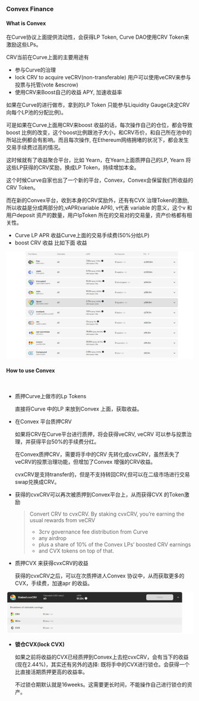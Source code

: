 ### Convex Finance 



#### What is Convex

在Curve协议上面提供流动性，会获得LP Token, Curve DAO使用CRV Token来激励这些LPs。

CRV当前在Curve上面的主要用途有

* 参与Curve的治理
* lock CRV to acquire veCRV(non-transferable)  用户可以使用veCRV来参与投票与托管(vote &escrow)
* 使用CRV来Boost自己的收益 APY, 加速收益率



如果在Curve的进行做市，拿到的LP Token 只能参与Liquidity Gauge(决定CRV向每个LP池的分配比例)。

可是如果在Curve上面用CRV来boost 收益的话，每次操作自己的仓位，都会导致boost 比例的改变，这个boost比例跟池子大小，和CRV币价，和自己所在池中的所站比例都会有影响。而且每次操作, 在Ethereum网络拥堵的状况下，都会发生交易手续费过高的情况。



这时候就有了收益聚合平台，比如 Yearn，在Yearn上面质押自己的LP, Yearn 将这些LP获得的CRV奖励，换成LP Token，持续增加本金。



这个时候Curve自家也出了一个新的平台，Convex，Convex会保留我们所收益的CRV Token。



而在新的Convex平台，收到本身的CRV奖励外，还有有CVX 治理Token的激励,所以收益是分成两部分的,vAPR(variable APR), v代表 variable 的意义，这个v 和用户deposit 资产的数量，用户lpToken 所在的交易对的交易量，资产价格都有相关性。



* Curve LP APR  收益Curve上面的交易手续费(50%分给LP)
* boost CRV 收益 比如下面 收益



<img src="image\06-01-convexapy.png" style="zoom:75%;" />





#### How to use Convex

​	

* 质押Curve上做市的Lp Tokens

  直接将Curve 中的LP 来放到Convex 上面，获取收益。

  

* 在Convex 平台质押CRV

  如果将CRV在Curve平台进行质押，将会获得veCRV, veCRV 可以参与投票治理，并获得平台50%的手续费分红。

  在Convex质押CRV，需要将手中的CRV 先转化成cvxCRV，虽然丢失了veCRV的投票治理功能，但增加了Convex 增强的CRV收益。

  cvxCRV是支持transfer的，但是不支持转回CRV,但可以在二级市场进行交易swap兑换成CRV。

  

* 获得的cvxCRV可以再次被质押到Convex平台上，从而获得CVX 的Token激励

  > Convert CRV to cvxCRV. By staking cvxCRV, you’re earning the usual rewards from veCRV 
  >
  > * 3crv governance fee distribution from Curve 
  > *  any airdrop
  > * plus a share of 10% of the Convex LPs’ boosted CRV earnings
  > *  and CVX tokens on top of that.

* 质押CVX 来获得cvxCRV的收益

  获得的cvxCRV之后，可以在次质押进人Convex 协议中，从而获取更多的CVX，手续费，加速apr 的收益。




![](.\image\06-02-cvxcrv.png)



* **锁仓CVX(lock CVX)**

  如果之前将收益的CVX已经质押到Convex上去挖cvxCRV，会有当下的收益(现在2.44%)，其实还有另外的选择: 既将手中的CVX进行锁仓。会获得一个比直接活期质押更高的收益率。
  
  不过锁仓期默认就是16weeks。这需要更长时间，不能操作自己进行锁仓的资产。

​	